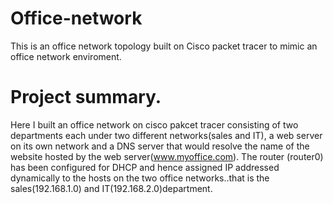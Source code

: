 # Office-network
This is an office network topology built on Cisco packet tracer to mimic an office network enviroment. 
# Project summary.
Here I built an office network on cisco pakcet tracer consisting of two departments each under two different networks(sales and IT), a web server on its own network and a DNS server that would resolve the name of the website hosted by the web server(www.myoffice.com). The router (router0) has been configured for DHCP and hence assigned IP addressed dynamically to the hosts on the two office networks..that is the sales(192.168.1.0) and IT(192.168.2.0)department.


